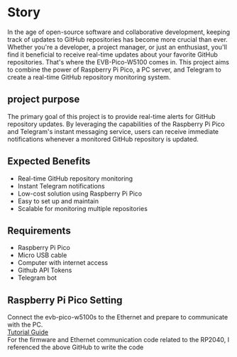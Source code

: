
# Story
In the age of open-source software and collaborative development, keeping track of updates to GitHub repositories has become more crucial than ever. Whether you're a developer, a project manager, or just an enthusiast, you'll find it beneficial to receive real-time updates about your favorite GitHub repositories. That's where the EVB-Pico-W5100 comes in. This project aims to combine the power of Raspberry Pi Pico, a PC server, and Telegram to create a real-time GitHub repository monitoring system.

## project purpose
The primary goal of this project is to provide real-time alerts for GitHub repository updates. By leveraging the capabilities of the Raspberry Pi Pico and Telegram's instant messaging service, users can receive immediate notifications whenever a monitored GitHub repository is updated.

## Expected Benefits
- Real-time GitHub repository monitoring
- Instant Telegram notifications
- Low-cost solution using Raspberry Pi Pico
- Easy to set up and maintain
- Scalable for monitoring multiple repositories

## Requirements
- Raspberry Pi Pico
- Micro USB cable
- Computer with internet access
- Github API Tokens
- Telegram bot

## Raspberry Pi Pico Setting
Connect the evb-pico-w5100s to the Ethernet and prepare to communicate with the PC.  
[Tutorial Guide](https://github.com/Wiznet/RP2040-HAT-MicroPython)  
For the firmware and Ethernet communication code related to the RP2040, I referenced the above GitHub to write the code  
